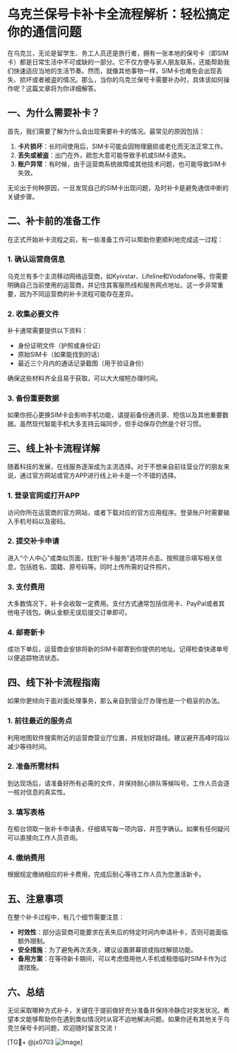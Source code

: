 # 乌克兰保号卡补卡全流程解析：轻松搞定你的通信问题

在乌克兰，无论是留学生、务工人员还是旅行者，拥有一张本地的保号卡（即SIM卡）都是日常生活中不可或缺的一部分。它不仅方便与家人朋友联系，还能帮助我们快速适应当地的生活节奏。然而，就像其他事物一样，SIM卡也难免会出现丢失、损坏或者被盗的情况。那么，当你的乌克兰保号卡需要补办时，具体该如何操作呢？这篇文章将为你详细解答。

## 一、为什么需要补卡？

首先，我们需要了解为什么会出现需要补卡的情况。最常见的原因包括：

1. **卡片损坏**：长时间使用后，SIM卡可能会因物理磨损或老化而无法正常工作。
2. **丢失或被盗**：出门在外，疏忽大意可能导致手机或SIM卡遗失。
3. **账户异常**：有时候，由于运营商系统故障或其他技术问题，也可能导致SIM卡失效。

无论出于何种原因，一旦发现自己的SIM卡出现问题，及时补卡是避免通信中断的关键步骤。

## 二、补卡前的准备工作

在正式开始补卡流程之前，有一些准备工作可以帮助你更顺利地完成这一过程：

### 1. 确认运营商信息
乌克兰有多个主流移动网络运营商，如Kyivstar、Lifeline和Vodafone等。你需要明确自己当前使用的运营商，并记住其客服热线和服务网点地址。这一步非常重要，因为不同运营商的补卡流程可能存在差异。

### 2. 收集必要文件
补卡通常需要提供以下资料：
   - 身份证明文件（护照或身份证）
   - 原始SIM卡（如果能找到的话）
   - 最近三个月内的通话记录截图（用于验证身份）

确保这些材料齐全且易于获取，可以大大缩短办理时间。

### 3. 备份重要数据
如果你担心更换SIM卡会影响手机功能，请提前备份通讯录、短信以及其他重要数据。虽然现代智能手机大多支持云端同步，但手动保存仍然是个好习惯。

## 三、线上补卡流程详解

随着科技的发展，在线服务逐渐成为主流选择。对于不想亲自前往营业厅的朋友来说，通过官方网站或官方APP进行线上补卡是一个不错的选择。

### 1. 登录官网或打开APP
访问你所在运营商的官方网站，或者下载对应的官方应用程序。登录账户时需要输入手机号码以及密码。

### 2. 提交补卡申请
进入“个人中心”或类似页面，找到“补卡服务”选项并点击。按照提示填写相关信息，包括姓名、国籍、原号码等。同时上传所需的证件照片。

### 3. 支付费用
大多数情况下，补卡会收取一定费用。支付方式通常包括信用卡、PayPal或者其他电子钱包。确认金额无误后提交订单即可。

### 4. 邮寄新卡
成功下单后，运营商会安排将新的SIM卡邮寄到你提供的地址。记得检查快递单号以便追踪物流状态。

## 四、线下补卡流程指南

如果你更倾向于面对面处理事务，那么亲自到营业厅办理也是一个稳妥的办法。

### 1. 前往最近的服务点
利用地图软件搜索附近的运营商营业厅位置，并规划好路线。建议避开高峰时段以减少等待时间。

### 2. 准备所需材料
到达现场后，请准备好所有必需的文件，并保持耐心排队等候叫号。工作人员会逐一核对信息的真实性。

### 3. 填写表格
在柜台领取一张补卡申请表，仔细填写每一项内容，并签字确认。如果有任何疑问可以直接向工作人员咨询。

### 4. 缴纳费用
根据规定缴纳相应的补卡费用，完成后耐心等待工作人员为您激活新卡。

## 五、注意事项

在整个补卡过程中，有几个细节需要注意：

- **时效性**：部分运营商可能要求在丢失后的特定时间内申请补卡，否则可能面临额外限制。
- **安全措施**：为了避免再次丢失，建议设置屏幕锁或指纹解锁功能。
- **备用方案**：在等待新卡期间，可以考虑借用他人手机或租借临时SIM卡作为过渡措施。

## 六、总结

无论采取哪种方式补卡，关键在于提前做好充分准备并保持冷静应对突发状况。希望本文能够帮助你在遇到类似情况时从容不迫地解决问题。如果你还有其他关于乌克兰保号卡的问题，欢迎随时留言交流！

[TG💪+ @jx0703 ![Image](https://github.com/user-attachments/assets/dbca1d08-cadb-493c-b0ec-ad6f7a83f270)]